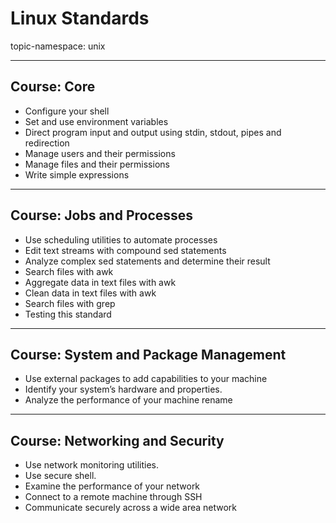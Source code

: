 # Linux Standards

topic-namespace: unix


---
## Course: Core

- Configure your shell
- Set and use environment variables
- Direct program input and output using stdin, stdout, pipes and redirection
- Manage users and their permissions
- Manage files and their permissions
- Write simple expressions


---
## Course: Jobs and Processes


- Use scheduling utilities to automate processes
- Edit text streams with compound sed statements
- Analyze complex sed statements and determine their result
- Search files with awk
- Aggregate data in text files with awk
- Clean data in text files with awk
- Search files with grep
- Testing this standard


---
## Course: System and Package Management


- Use external packages to add capabilities to your machine
- Identify your system’s hardware and properties.
- Analyze the performance of your machine rename


---
## Course: Networking and Security


- Use network monitoring utilities.
- Use secure shell.
- Examine the performance of your network
- Connect to a remote machine through SSH
- Communicate securely across a wide area network

